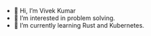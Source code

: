 - 👋 Hi, I’m Vivek Kumar
- 👀 I’m interested in problem solving.
- 🌱 I’m currently learning Rust and Kubernetes.

<!---
datacore-vkumar/datacore-vkumar is a ✨ special ✨ repository because its `README.md` (this file) appears on your GitHub profile.
You can click the Preview link to take a look at your changes.
--->

